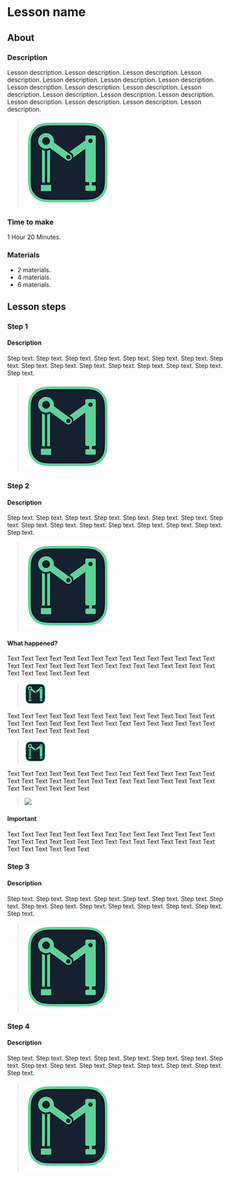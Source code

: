 # Lesson name

## About

### Description

Lesson description. Lesson description. Lesson description.
Lesson description. Lesson description. Lesson description.
Lesson description. Lesson description. Lesson description.
Lesson description. Lesson description. Lesson description.
Lesson description. Lesson description. Lesson description.
Lesson description. Lesson description. Lesson description.

> ![](course/assets/lesson1/image.png)

### Time to make

1 Hour 20 Minutes.

### Materials

- 2 materials.
- 4 materials.
- 6 materials.

## Lesson steps

### Step 1

#### Description

Step text. Step text. Step text. Step text. 
Step text. Step text. Step text. Step text. 
Step text. Step text. Step text. Step text. 
Step text. Step text. Step text. Step text. 

> ![](course/assets/lesson1/image.png)

### Step 2

#### Description

Step text. Step text. Step text. Step text. 
Step text. Step text. Step text. Step text. 
Step text. Step text. Step text. Step text. 
Step text. Step text. Step text. Step text. 

> ![](course/assets/lesson1/image.png)

#### What happened?

Text Text Text Text Text Text Text Text Text Text Text Text 
Text Text Text Text Text Text Text Text Text Text Text Text 
Text Text Text Text Text Text Text Text Text Text Text Text 

> ![](course/assets/lesson1/steps/step2/tips/tip1/image1.png)

Text Text Text Text Text Text Text Text Text Text Text Text 
Text Text Text Text Text Text Text Text Text Text Text Text 
Text Text Text Text Text Text Text Text Text Text Text Text 

> ![](course/assets/lesson1/steps/step2/tips/tip1/image2.png)

Text Text Text Text Text Text Text Text Text Text Text Text 
Text Text Text Text Text Text Text Text Text Text Text Text 
Text Text Text Text Text Text Text Text Text Text Text Text 

> ![](course/assets/lesson1/steps/step2/tips/tip1/image3.png)

#### Important

Text Text Text Text Text Text Text Text Text Text Text Text 
Text Text Text Text Text Text Text Text Text Text Text Text 
Text Text Text Text Text Text Text Text Text Text Text Text 

### Step 3

#### Description

Step text. Step text. Step text. Step text. 
Step text. Step text. Step text. Step text. 
Step text. Step text. Step text. Step text. 
Step text. Step text. Step text. Step text. 

> ![](course/assets/lesson1/image.png)

### Step 4

#### Description

Step text. Step text. Step text. Step text. 
Step text. Step text. Step text. Step text. 
Step text. Step text. Step text. Step text. 
Step text. Step text. Step text. Step text. 

> ![](course/assets/lesson1/image.png)
